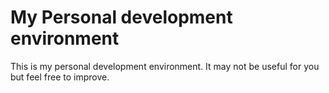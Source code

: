 # My Personal development environment

This is my personal development environment. It may not be useful for you but feel free to improve.

